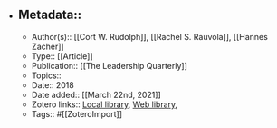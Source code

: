 - ## Metadata::
    - Author(s):: [[Cort W. Rudolph]], [[Rachel S. Rauvola]], [[Hannes Zacher]]
    - Type:: [[Article]]
    - Publication:: [[The Leadership Quarterly]]
    - Topics:: 
    - Date:: 2018
    - Date added:: [[March 22nd, 2021]]
    - Zotero links:: [Local library](zotero://select/library/items/CMTHH6FA), [Web library](https://www.zotero.org/users/7147715/items/CMTHH6FA), 
    - Tags:: #[[ZoteroImport]]
